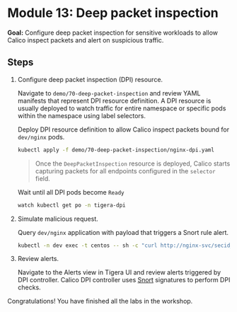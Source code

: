 # Module 13: Deep packet inspection

**Goal:** Configure deep packet inspection for sensitive workloads to allow Calico inspect packets and alert on suspicious traffic.

## Steps

1. Configure deep packet inspection (DPI) resource.

    Navigate to `demo/70-deep-packet-inspection` and review YAML manifests that represent DPI resource definition. A DPI resource is usually deployed to watch traffic for entire namespace or specific pods within the namespace using label selectors.

    Deploy DPI resource definition to allow Calico inspect packets bound for `dev/nginx` pods.

    ```bash
    kubectl apply -f demo/70-deep-packet-inspection/nginx-dpi.yaml
    ```

    >Once the `DeepPacketInspection` resource is deployed, Calico starts capturing packets for all endpoints configured in the `selector` field.

    Wait until all DPI pods become `Ready`

    ```bash
    watch kubectl get po -n tigera-dpi
    ```

2. Simulate malicious request.

    Query `dev/nginx` application with payload that triggers a Snort rule alert.

    ```bash
    kubectl -n dev exec -t centos -- sh -c "curl http://nginx-svc/secid_canceltoken.cgi -H 'X-CMD: Test' -H 'X-KEY: Test' -XPOST"
    ```

3. Review alerts.

    Navigate to the Alerts view in Tigera UI and review alerts triggered by DPI controller. Calico DPI controller uses [Snort](https://www.snort.org/) signatures to perform DPI checks.

Congratulations! You have finished all the labs in the workshop.
